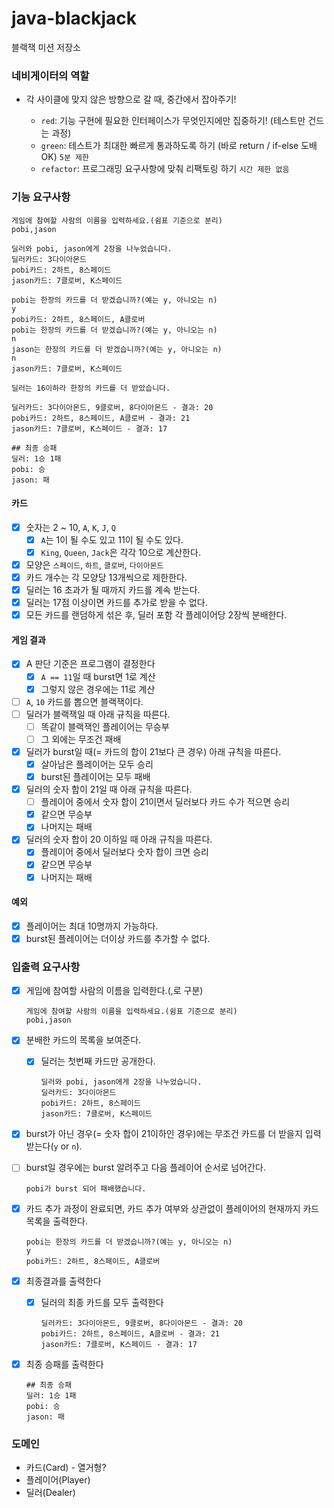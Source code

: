 # java-blackjack

블랙잭 미션 저장소

### 네비게이터의 역할

- 각 사이클에 맞지 않은 방향으로 갈 때, 중간에서 잡아주기!

  - `red`: 기능 구현에 필요한 인터페이스가 무엇인지에만 집중하기! (테스트만 건드는 과정)
  - `green`: 테스트가 최대한 빠르게 통과하도록 하기 (바로 return / if-else 도배 OK) `5분 제한`
  - `refactor`: 프로그래밍 요구사항에 맞춰 리팩토링 하기 `시간 제한 없음`

### 기능 요구사항

```
게임에 참여할 사람의 이름을 입력하세요.(쉼표 기준으로 분리)
pobi,jason

딜러와 pobi, jason에게 2장을 나누었습니다.
딜러카드: 3다이아몬드
pobi카드: 2하트, 8스페이드
jason카드: 7클로버, K스페이드

pobi는 한장의 카드를 더 받겠습니까?(예는 y, 아니오는 n)
y
pobi카드: 2하트, 8스페이드, A클로버
pobi는 한장의 카드를 더 받겠습니까?(예는 y, 아니오는 n)
n
jason는 한장의 카드를 더 받겠습니까?(예는 y, 아니오는 n)
n
jason카드: 7클로버, K스페이드

딜러는 16이하라 한장의 카드를 더 받았습니다.

딜러카드: 3다이아몬드, 9클로버, 8다이아몬드 - 결과: 20
pobi카드: 2하트, 8스페이드, A클로버 - 결과: 21
jason카드: 7클로버, K스페이드 - 결과: 17

## 최종 승패
딜러: 1승 1패
pobi: 승
jason: 패
```

#### 카드

- [x] 숫자는 2 ~ 10, `A`, `K`, `J`, `Q`
  - [x] `A`는 1이 될 수도 있고 11이 될 수도 있다.
  - [x] `King`, `Queen`, `Jack`은 각각 10으로 계산한다.
- [x] 모양은 `스페이드`, `하트`, `클로버`, `다이아몬드`
- [x] 카드 개수는 각 모양당 13개씩으로 제한한다.
- [x] 딜러는 16 초과가 될 때까지 카드를 계속 받는다.
- [x] 딜러는 17점 이상이면 카드를 추가로 받을 수 없다.
- [x] 모든 카드를 랜덤하게 섞은 후, 딜러 포함 각 플레이어당 2장씩 분배한다.

#### 게임 결과

- [x] A 판단 기준은 프로그램이 결정한다
  - [x] `A == 11`일 때 burst면 1로 계산
  - [x] 그렇지 않은 경우에는 11로 계산
- [ ] `A`, `10` 카드를 뽑으면 블랙잭이다.
- [ ] 딜러가 블랙잭일 때 아래 규칙을 따른다.
  - [ ] 똑같이 블랙잭인 플레이어는 무승부
  - [ ] 그 외에는 무조건 패배
- [x] 딜러가 burst일 때(= 카드의 합이 21보다 큰 경우) 아래 규칙을 따른다.
  - [x] 살아남은 플레이어는 모두 승리
  - [x] burst된 플레이어는 모두 패배
- [x] 딜러의 숫자 합이 21일 때 아래 규칙을 따른다.
  - [ ] 플레이어 중에서 숫자 합이 21이면서 딜러보다 카드 수가 적으면 승리
  - [x] 같으면 무승부
  - [x] 나머지는 패배
- [x] 딜러의 숫자 합이 20 이하일 때 아래 규칙을 따른다.
  - [x] 플레이어 중에서 딜러보다 숫자 합이 크면 승리
  - [x] 같으면 무승부
  - [x] 나머지는 패배

#### 예외

- [x] 플레이어는 최대 10명까지 가능하다.
- [x] burst된 플레이어는 더이상 카드를 추가할 수 없다.

### 입출력 요구사항

- [x] 게임에 참여할 사람의 이름을 입력한다.(,로 구분)
  ```
  게임에 참여할 사람의 이름을 입력하세요.(쉼표 기준으로 분리)
  pobi,jason
  ```
- [x] 분배한 카드의 목록을 보여준다.
  - [x] 딜러는 첫번째 카드만 공개한다.
    ```
    딜러와 pobi, jason에게 2장을 나누었습니다.
    딜러카드: 3다이아몬드
    pobi카드: 2하트, 8스페이드
    jason카드: 7클로버, K스페이드
    ```
- [x] burst가 아닌 경우(= 숫자 합이 21이하인 경우)에는 무조건 카드를 더 받을지 입력받는다(`y` or `n`).
- [ ] burst일 경우에는 burst 알려주고 다음 플레이어 순서로 넘어간다.
  ```
  pobi가 burst 되어 패배했습니다.
  ```
- [x] 카드 추가 과정이 완료되면, 카드 추가 여부와 상관없이 플레이어의 현재까지 카드 목록을 출력한다.
  ```
  pobi는 한장의 카드를 더 받겠습니까?(예는 y, 아니오는 n)
  y
  pobi카드: 2하트, 8스페이드, A클로버
  ```
- [x] 최종결과를 출력한다

  - [x] 딜러의 최종 카드를 모두 출력한다

    ```
    딜러카드: 3다이아몬드, 9클로버, 8다이아몬드 - 결과: 20
    pobi카드: 2하트, 8스페이드, A클로버 - 결과: 21
    jason카드: 7클로버, K스페이드 - 결과: 17
    ```

- [x] 최종 승패를 출력한다
  ```
  ## 최종 승패
  딜러: 1승 1패
  pobi: 승
  jason: 패
  ```

### 도메인

- 카드(Card) - 열거형?
- 플레이어(Player)
- 딜러(Dealer)
